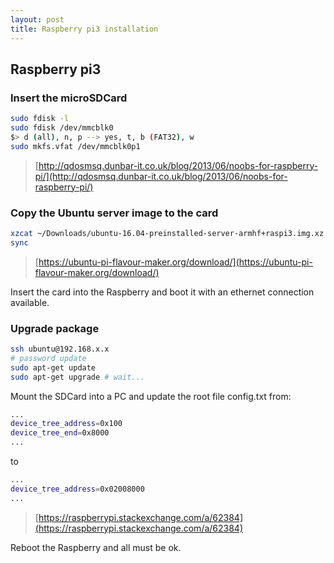 ```yaml
---
layout: post
title: Raspberry pi3 installation
---
```


## Raspberry pi3

### Insert the microSDCard

```bash
sudo fdisk -l
sudo fdisk /dev/mmcblk0
$> d (all), n, p --> yes, t, b (FAT32), w
sudo mkfs.vfat /dev/mmcblk0p1
```

> [http://qdosmsq.dunbar-it.co.uk/blog/2013/06/noobs-for-raspberry-pi/](http://qdosmsq.dunbar-it.co.uk/blog/2013/06/noobs-for-raspberry-pi/)

### Copy the Ubuntu server image to the card

```bash
xzcat ~/Downloads/ubuntu-16.04-preinstalled-server-armhf+raspi3.img.xz | sudo dd of=/dev/mmcblk0 bs=4M
sync
```

> [https://ubuntu-pi-flavour-maker.org/download/](https://ubuntu-pi-flavour-maker.org/download/)

Insert the card into the Raspberry and boot it with an ethernet connection available.

### Upgrade package

```bash
ssh ubuntu@192.168.x.x
# password update
sudo apt-get update
sudo apt-get upgrade # wait...
```

Mount the SDCard into  a PC and update the root file config.txt from:

```bash
...
device_tree_address=0x100
device_tree_end=0x8000
...
```

to 

```bash
...
device_tree_address=0x02008000
...
```

> [https://raspberrypi.stackexchange.com/a/62384](https://raspberrypi.stackexchange.com/a/62384)

Reboot the Raspberry and all must be ok.
